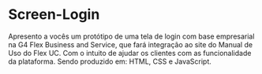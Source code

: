 # Screen-Login
Apresento a vocês um protótipo de uma tela de login com base empresarial na G4 Flex Business and Service, que fará integração ao site do Manual de Uso do Flex UC. Com o intuito de ajudar os clientes com as funcionalidade da plataforma.  Sendo produzido em: HTML, CSS e JavaScript.
